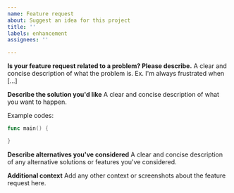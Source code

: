 ```yaml
---
name: Feature request
about: Suggest an idea for this project
title: ''
labels: enhancement
assignees: ''

---
```


**Is your feature request related to a problem? Please describe.**
A clear and concise description of what the problem is. Ex. I'm always frustrated when [...]

**Describe the solution you'd like**
A clear and concise description of what you want to happen.

Example codes:

```go
func main() {

}
```

**Describe alternatives you've considered**
A clear and concise description of any alternative solutions or features you've considered.

**Additional context**
Add any other context or screenshots about the feature request here.
